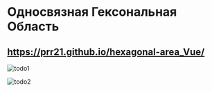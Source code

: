 # Односвязная Гексональная Область

## https://prr21.github.io/hexagonal-area_Vue/

![todo1](https://sun9-53.userapi.com/impg/hS9zrHt2f1akLrdAirlKUsuR9EGBnPKtDdAfeQ/P8J2PHZLRIY.jpg?size=1280x443&quality=96&proxy=1&sign=168c176066309c746784eb56d585623d&type=album)


![todo2](https://sun9-11.userapi.com/impg/OqNm2qPDmGPo2aSj2kErG7jvE6Jf6lsypZt5_Q/xtmSaw6AFaA.jpg?size=1280x442&quality=96&proxy=1&sign=a9540af1d9084b943d48bc7e518076ae&type=album)

